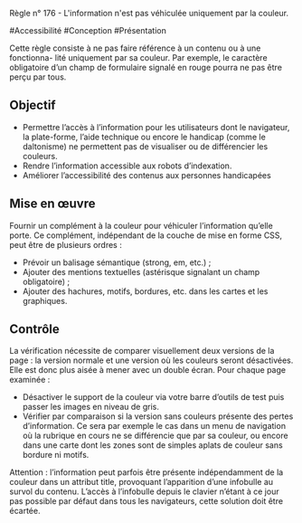
Règle n° 176  - L'information n'est pas véhiculée uniquement par la couleur.

#Accessibilité #Conception #Présentation

Cette règle consiste à ne pas faire référence à un contenu ou à une fonctionna- lité uniquement par sa couleur. Par exemple, le caractère obligatoire d’un champ de formulaire signalé en rouge pourra ne pas être perçu par tous.

Objectif
--------

*   Permettre l’accès à l’information pour les utilisateurs dont le navigateur, la plate-forme, l’aide technique ou encore le handicap (comme le daltonisme) ne permettent pas de visualiser ou de différencier les couleurs.
*   Rendre l’information accessible aux robots d’indexation.
*   Améliorer l’accessibilité des contenus aux personnes handicapées

Mise en œuvre
-------------

Fournir un complément à la couleur pour véhiculer l’information qu’elle porte. Ce complément, indépendant de la couche de mise en forme CSS, peut être de plusieurs ordres :

*   Prévoir un balisage sémantique (strong, em, etc.) ;
*   Ajouter des mentions textuelles (astérisque signalant un champ obligatoire) ;
*   Ajouter des hachures, motifs, bordures, etc. dans les cartes et les graphiques.

Contrôle
--------

La vérification nécessite de comparer visuellement deux versions de la page : la version normale et une version où les couleurs seront désactivées. Elle est donc plus aisée à mener avec un double écran. Pour chaque page examinée :

*   Désactiver le support de la couleur via votre barre d’outils de test puis passer les images en niveau de gris.
*   Vérifier par comparaison si la version sans couleurs présente des pertes d’information. Ce sera par exemple le cas dans un menu de navigation où la rubrique en cours ne se différencie que par sa couleur, ou encore dans une carte dont les zones sont de simples aplats de couleur sans bordure ni motifs.

Attention : l’information peut parfois être présente indépendamment de la couleur dans un attribut title, provoquant l’apparition d’une infobulle au survol du contenu. L’accès à l’infobulle depuis le clavier n’étant à ce jour pas possible par défaut dans tous les navigateurs, cette solution doit être écartée.
